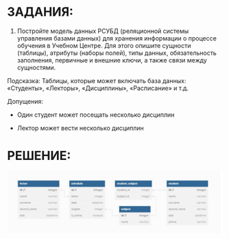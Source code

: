 # ЗАДАНИЯ:

1. Постройте модель данных РСУБД (реляционной системы управления базами данных) для хранения
информации о процессе обучения в Учебном Центре. Для этого опишите сущности (таблицы), атрибуты
(наборы полей), типы данных, обязательность заполнения, первичные и внешние ключи, а также связи
между сущностями.

Подсказка: Таблицы, которые может включать база данных: «Студенты», «Лекторы», «Дисциплины»,
«Расписание» и т.д.

Допущения:

- Один студент может посещать несколько дисциплин

- Лектор может вести несколько дисциплин



# РЕШЕНИЕ:


 ![Изображение 11](./Изображения7/Изображение11.png)



